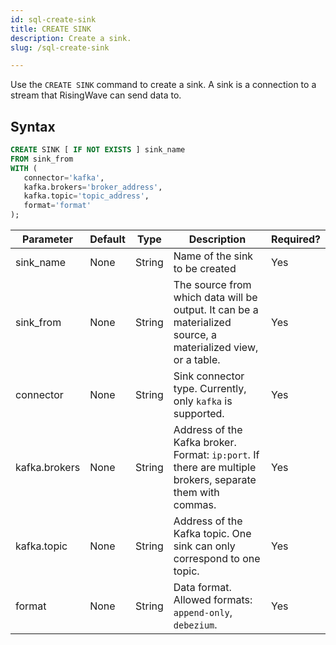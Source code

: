 ```yaml
---
id: sql-create-sink
title: CREATE SINK
description: Create a sink.
slug: /sql-create-sink

---
```


Use the `CREATE SINK` command to create a sink. A sink is a connection to a stream that RisingWave can send data to.


## Syntax

```sql
CREATE SINK [ IF NOT EXISTS ] sink_name 
FROM sink_from
WITH (
   connector='kafka',
   kafka.brokers='broker_address',
   kafka.topic='topic_address',
   format='format'
);
```


|Parameter|	Default|Type|Description|Required?|
|---|---|---|---|---|
|sink_name| None|String|Name of the sink to be created| Yes|
|sink_from| None|String|The source from which data will be output. It can be a materialized source, a materialized view, or a table.|Yes|
|connector| None|String|Sink connector type. Currently, only `kafka` is supported.| Yes|
|kafka.brokers|None|String|Address of the Kafka broker. Format: `ip:port`. If there are multiple brokers, separate them with commas. |Yes|
|kafka.topic|None|String|Address of the Kafka topic. One sink can only correspond to one topic.|Yes|
|format	| None|String|Data format. Allowed formats: `append-only`, `debezium`.|Yes|
